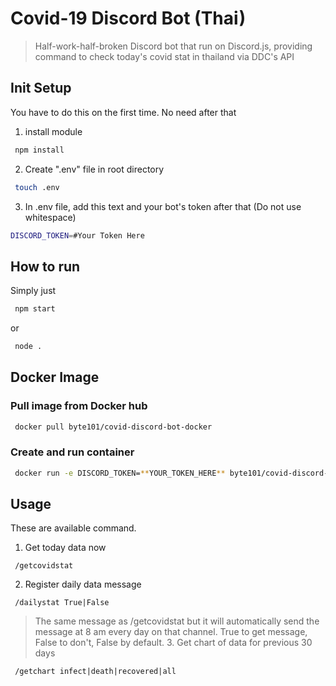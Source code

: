 # Covid-19 Discord Bot (Thai)

> Half-work-half-broken Discord bot that run on Discord.js, providing command to check today's covid stat in thailand via DDC's API

## Init Setup

You have to do this on the first time. No need after that

1. install module

```bash
 npm install
```

2. Create ".env" file in root directory

```bash
 touch .env
```

3. In .env file, add this text and your bot's token after that (Do not use whitespace)

```bash
DISCORD_TOKEN=#Your Token Here
```

## How to run

Simply just

```bash
 npm start
```

or

```bash
 node .
```

## Docker Image

### Pull image from Docker hub

```bash
 docker pull byte101/covid-discord-bot-docker
```

### Create and run container

```bash
 docker run -e DISCORD_TOKEN=**YOUR_TOKEN_HERE** byte101/covid-discord-bot-docker
```

## Usage

These are available command.

1. Get today data now

```
 /getcovidstat
```

2. Register daily data message

```
 /dailystat True|False
```

> The same message as /getcovidstat but it will automatically send the message at 8 am every day on that channel.
> True to get message, False to don't, False by default. 3. Get chart of data for previous 30 days

```
 /getchart infect|death|recovered|all
```
